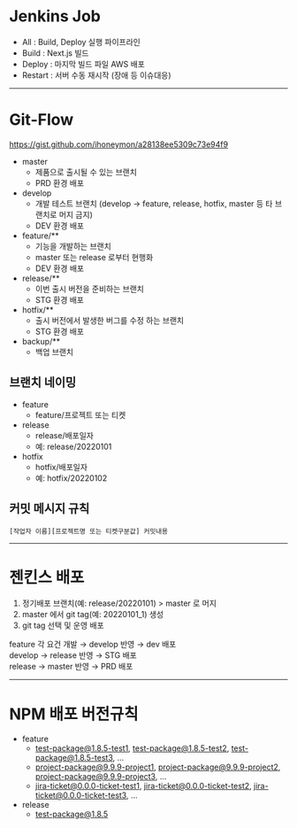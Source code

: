# Jenkins Job
- All : Build, Deploy 실행 파이프라인  
- Build : Next.js 빌드  
- Deploy : 마지막 빌드 파일 AWS 배포  
- Restart : 서버 수동 재시작 (장애 등 이슈대응)  

-----

# Git-Flow
https://gist.github.com/ihoneymon/a28138ee5309c73e94f9  

- master   
    - 제품으로 출시될 수 있는 브랜치   
    - PRD 환경 배포  
- develop  
    - 개발 테스트 브랜치 (develop -> feature, release, hotfix, master 등 타 브랜치로 머지 금지)  
    - DEV 환경 배포  
- feature/**  
    - 기능을 개발하는 브랜치    
    - master 또는 release 로부터 현행화  
    - DEV 환경 배포    
- release/**  
    - 이번 출시 버전을 준비하는 브랜치   
    - STG 환경 배포  
- hotfix/**  
    - 출시 버전에서 발생한 버그를 수정 하는 브랜치    
    - STG 환경 배포  
- backup/**
    - 백업 브랜치  

## 브랜치 네이밍
- feature 
    - feature/프로젝트 또는 티켓
- release 
    - release/배포일자
    - 예: release/20220101
- hotfix 
    - hotfix/배포일자
    - 예: hotfix/20220102


## 커밋 메시지 규칙
`[작업자 이름][프로젝트명 또는 티켓구분값] 커밋내용`  

-----

# 젠킨스 배포
1. 정기배포 브랜치(예: release/20220101) > master 로 머지  
2. master 에서 git tag(예: 20220101_1) 생성  
3. git tag 선택 및 운영 배포 

feature 각 요건 개발 → develop 반영  → dev 배포  
develop → release 반영 → STG 배포  
release → master 반영 → PRD 배포  

-----

# NPM 배포 버전규칙
- feature
    - test-package@1.8.5-test1, test-package@1.8.5-test2, test-package@1.8.5-test3, ...  
    - project-package@9.9.9-project1, project-package@9.9.9-project2, project-package@9.9.9-project3, ...  
    - jira-ticket@0.0.0-ticket-test1, jira-ticket@0.0.0-ticket-test2, jira-ticket@0.0.0-ticket-test3, ...  
- release
    - test-package@1.8.5
